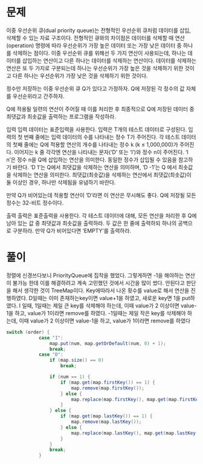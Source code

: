 # 문제
이중 우선순위 큐(dual priority queue)는 전형적인 우선순위 큐처럼 데이터를 삽입, 삭제할 수 있는 자료 구조이다.
전형적인 큐와의 차이점은 데이터를 삭제할 때 연산(operation) 명령에 따라 우선순위가 가장 높은 데이터 또는 가장 낮은 데이터 중 하나를 삭제하는 점이다.
이중 우선순위 큐를 위해선 두 가지 연산이 사용되는데, 하나는 데이터를 삽입하는 연산이고 다른 하나는 데이터를 삭제하는 연산이다.
데이터를 삭제하는 연산은 또 두 가지로 구분되는데 하나는 우선순위가 가장 높은 것을 삭제하기 위한 것이고 다른 하나는 우선순위가 가장 낮은 것을 삭제하기 위한 것이다. 

정수만 저장하는 이중 우선순위 큐 Q가 있다고 가정하자. Q에 저장된 각 정수의 값 자체를 우선순위라고 간주하자. 

Q에 적용될 일련의 연산이 주어질 때 이를 처리한 후 최종적으로 Q에 저장된 데이터 중 최댓값과 최솟값을 출력하는 프로그램을 작성하라.

입력
입력 데이터는 표준입력을 사용한다. 입력은 T개의 테스트 데이터로 구성된다. 입력의 첫 번째 줄에는 입력 데이터의 수를 나타내는 정수 T가 주어진다. 
각 테스트 데이터의 첫째 줄에는 Q에 적용할 연산의 개수를 나타내는 정수 k (k ≤ 1,000,000)가 주어진다.
이어지는 k 줄 각각엔 연산을 나타내는 문자(‘D’ 또는 ‘I’)와 정수 n이 주어진다. ‘I n’은 정수 n을 Q에 삽입하는 연산을 의미한다. 
동일한 정수가 삽입될 수 있음을 참고하기 바란다. ‘D 1’는 Q에서 최댓값을 삭제하는 연산을 의미하며, ‘D -1’는 Q 에서 최솟값을 삭제하는 연산을 의미한다. 
최댓값(최솟값)을 삭제하는 연산에서 최댓값(최솟값)이 둘 이상인 경우, 하나만 삭제됨을 유념하기 바란다.

만약 Q가 비어있는데 적용할 연산이 ‘D’라면 이 연산은 무시해도 좋다. Q에 저장될 모든 정수는 32-비트 정수이다. 

출력
출력은 표준출력을 사용한다. 각 테스트 데이터에 대해, 모든 연산을 처리한 후 Q에 남아 있는 값 중 최댓값과 최솟값을 출력하라. 
두 값은 한 줄에 출력하되 하나의 공백으로 구분하라. 만약 Q가 비어있다면 ‘EMPTY’를 출력하라.

# 풀이

정렬에 신경쓰다보니 PriorityQueue에 집착을 했었다.
그렇게하면 -1을 해야하는 연산이 불가능 한데 이를 해결하려고 계속 고민했던 것에서 시간을 많이 썼다.
안된다고 판단을 해서 생각한 것이 TreeMap이다.
Key에따라서 나온 횟수를 value로 해서 
연산을 진행하였다.
D일때는 이미 존재하는key이면 value+1을 하였고, 새로운 key면 1을 put하였다.
I 일때, 1일때는 제일 큰 key를 삭제해야 하는데, 이때 value가 2 이상이면 value-1을 하고, value가 1이라면 remove를 하였다.
-1일때는 제일 작은 key를 삭제해야 하는데, 이때 value가 2 이상이면 value-1을 하고, value가 1이라면 remove를 하였다

```java
switch (order) {
			case "I":
				map.put(num, map.getOrDefault(num, 0) + 1);
				break;
			case "D":
				if (map.size() == 0)
					break;

				if (num == 1) {
					if (map.get(map.firstKey()) == 1) {
						map.remove(map.firstKey());
					} else {
						map.replace(map.firstKey(), map.get(map.firstKey()) - 1);
					}
				} else {
					if (map.get(map.lastKey()) == 1) {
						map.remove(map.lastKey());
					} else {
						map.replace(map.lastKey(), map.get(map.lastKey()) - 1);
					}
				}
				break;
			}
```
